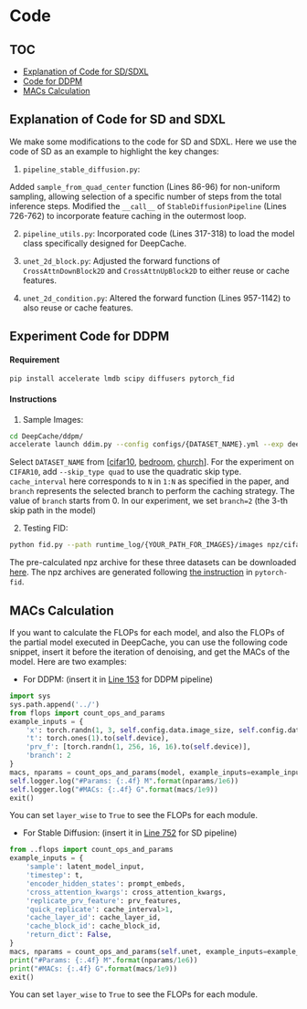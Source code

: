 
# Code

## TOC
- [Explanation of Code for SD/SDXL](#code-for-sd-and-sdxl)
- [Code for DDPM](#experiment-code-for-ddpm)
- [MACs Calculation](#macs-calculation)

## Explanation of Code for SD and SDXL

We make some modifications to the code for SD and SDXL. Here we use the code of SD as an example to highlight the key changes:

1. `pipeline_stable_diffusion.py`:

Added `sample_from_quad_center` function (Lines 86-96) for non-uniform sampling, allowing selection of a specific number of steps from the total inference steps.
Modified the `__call__` of `StableDiffusionPipeline` (Lines 726-762) to incorporate feature caching in the outermost loop.

2. `pipeline_utils.py`:
Incorporated code (Lines 317-318) to load the model class specifically designed for DeepCache.

3. `unet_2d_block.py`:
Adjusted the forward functions of `CrossAttnDownBlock2D` and `CrossAttnUpBlock2D` to either reuse or cache features.

4. `unet_2d_condition.py`:
Altered the forward function (Lines 957-1142) to also reuse or cache features.

## Experiment Code for DDPM

#### Requirement
```
pip install accelerate lmdb scipy diffusers pytorch_fid
```

#### Instructions
1. Sample Images:
```bash
cd DeepCache/ddpm/
accelerate launch ddim.py --config configs/{DATASET_NAME}.yml --exp deepcache --fid --timesteps 100 --eta 0 --ni --use_pretrained --cache --cache_interval 5 --branch 2
```
Select `DATASET_NAME` from [<u>cifar10</u>, <u>bedroom</u>, <u>church</u>]. For the experiment on `CIFAR10`, add `--skip_type quad` to use the quadratic skip type. `cache_interval` here corresponds to `N` in `1:N` as specified in the paper, and `branch` represents the selected branch to perform the caching strategy. The value of `branch` starts from 0.  In our experiment, we set `branch=2` (the 3-th skip path in the model)

2. Testing FID:
```bash
python fid.py --path runtime_log/{YOUR_PATH_FOR_IMAGES}/images npz/cifar10_fid.npz
```
The pre-calculated npz archive for these three datasets can be downloaded [here](https://drive.google.com/file/d/1oAb3Jik40mExmUhWcF990IRDY5UvT1rh/view?usp=sharing). The npz archives are generated following [the instruction](https://github.com/mseitzer/pytorch-fid?tab=readme-ov-file#generating-a-compatible-npz-archive-from-a-dataset) in `pytorch-fid`.

## MACs Calculation
If you want to calculate the FLOPs for each model, and also the FLOPs of the partial model executed in DeepCache, you can use the following code snippet, insert it before the iteration of denoising, and get the MACs of the model. Here are two examples:

* For DDPM: (insert it in [Line 153](https://github.com/horseee/DeepCache/blob/fb0ec94e046068eceebe185b2f5cada55b11be1e/DeepCache/ddpm/ddpm/runners/deepcache.py#L153) for DDPM pipeline)
```python
import sys
sys.path.append('../')
from flops import count_ops_and_params
example_inputs = {
    'x': torch.randn(1, 3, self.config.data.image_size, self.config.data.image_size).to(self.device), 
    't': torch.ones(1).to(self.device),
    'prv_f': [torch.randn(1, 256, 16, 16).to(self.device)],
    'branch': 2
}
macs, nparams = count_ops_and_params(model, example_inputs=example_inputs, layer_wise=False)
self.logger.log("#Params: {:.4f} M".format(nparams/1e6))
self.logger.log("#MACs: {:.4f} G".format(macs/1e9))
exit()
```
You can set `layer_wise` to `True` to see the FLOPs for each module.

* For Stable Diffusion: (insert it in [Line 752](https://github.com/horseee/DeepCache/blob/fb0ec94e046068eceebe185b2f5cada55b11be1e/DeepCache/sd/pipeline_stable_diffusion.py#L752) for SD pipeline)
```python
from ..flops import count_ops_and_params
example_inputs = {
    'sample': latent_model_input, 
    'timestep': t,
    'encoder_hidden_states': prompt_embeds,
    'cross_attention_kwargs': cross_attention_kwargs,
    'replicate_prv_feature': prv_features,
    'quick_replicate': cache_interval>1,
    'cache_layer_id': cache_layer_id,
    'cache_block_id': cache_block_id,
    'return_dict': False,
}
macs, nparams = count_ops_and_params(self.unet, example_inputs=example_inputs, layer_wise=False)
print("#Params: {:.4f} M".format(nparams/1e6))
print("#MACs: {:.4f} G".format(macs/1e9))
exit() 
```
You can set `layer_wise` to `True` to see the FLOPs for each module.








